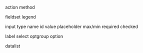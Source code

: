 action
method

fieldset
legend

input
type
name
id
value
placeholder
max/min
required
checked


label
select
optgroup
option

datalist